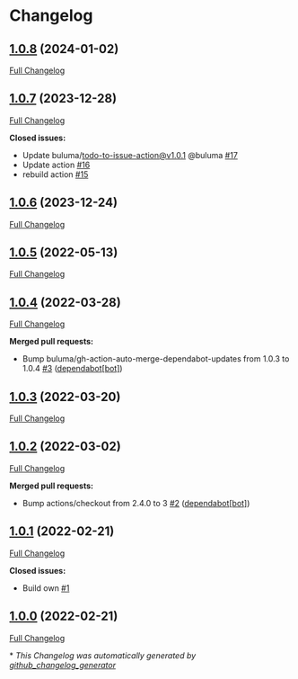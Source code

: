 # Changelog

## [1.0.8](https://github.com/buluma/ansible-role-docker_ce/tree/1.0.8) (2024-01-02)

[Full Changelog](https://github.com/buluma/ansible-role-docker_ce/compare/1.0.7...1.0.8)

## [1.0.7](https://github.com/buluma/ansible-role-docker_ce/tree/1.0.7) (2023-12-28)

[Full Changelog](https://github.com/buluma/ansible-role-docker_ce/compare/1.0.6...1.0.7)

**Closed issues:**

- Update buluma/todo-to-issue-action@v1.0.1 @buluma [\#17](https://github.com/buluma/ansible-role-docker_ce/issues/17)
- Update action [\#16](https://github.com/buluma/ansible-role-docker_ce/issues/16)
- rebuild action [\#15](https://github.com/buluma/ansible-role-docker_ce/issues/15)

## [1.0.6](https://github.com/buluma/ansible-role-docker_ce/tree/1.0.6) (2023-12-24)

[Full Changelog](https://github.com/buluma/ansible-role-docker_ce/compare/1.0.5...1.0.6)

## [1.0.5](https://github.com/buluma/ansible-role-docker_ce/tree/1.0.5) (2022-05-13)

[Full Changelog](https://github.com/buluma/ansible-role-docker_ce/compare/1.0.4...1.0.5)

## [1.0.4](https://github.com/buluma/ansible-role-docker_ce/tree/1.0.4) (2022-03-28)

[Full Changelog](https://github.com/buluma/ansible-role-docker_ce/compare/1.0.3...1.0.4)

**Merged pull requests:**

- Bump buluma/gh-action-auto-merge-dependabot-updates from 1.0.3 to 1.0.4 [\#3](https://github.com/buluma/ansible-role-docker_ce/pull/3) ([dependabot[bot]](https://github.com/apps/dependabot))

## [1.0.3](https://github.com/buluma/ansible-role-docker_ce/tree/1.0.3) (2022-03-20)

[Full Changelog](https://github.com/buluma/ansible-role-docker_ce/compare/1.0.2...1.0.3)

## [1.0.2](https://github.com/buluma/ansible-role-docker_ce/tree/1.0.2) (2022-03-02)

[Full Changelog](https://github.com/buluma/ansible-role-docker_ce/compare/1.0.1...1.0.2)

**Merged pull requests:**

- Bump actions/checkout from 2.4.0 to 3 [\#2](https://github.com/buluma/ansible-role-docker_ce/pull/2) ([dependabot[bot]](https://github.com/apps/dependabot))

## [1.0.1](https://github.com/buluma/ansible-role-docker_ce/tree/1.0.1) (2022-02-21)

[Full Changelog](https://github.com/buluma/ansible-role-docker_ce/compare/1.0.0...1.0.1)

**Closed issues:**

- Build own [\#1](https://github.com/buluma/ansible-role-docker_ce/issues/1)

## [1.0.0](https://github.com/buluma/ansible-role-docker_ce/tree/1.0.0) (2022-02-21)

[Full Changelog](https://github.com/buluma/ansible-role-docker_ce/compare/fc2e1dfa2125a187c3b3a4de4c6b074d9d7ba3e3...1.0.0)



\* *This Changelog was automatically generated by [github_changelog_generator](https://github.com/github-changelog-generator/github-changelog-generator)*
